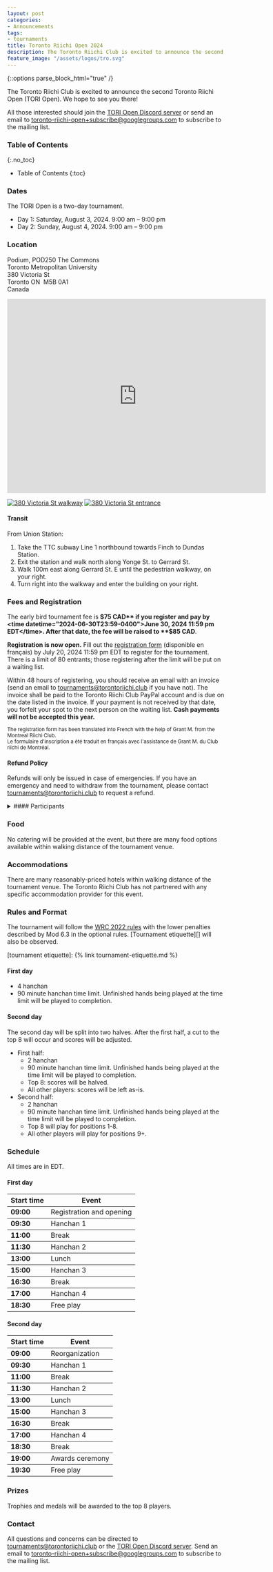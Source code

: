 ```yaml
---
layout: post
categories:
- Announcements
tags:
- tournaments
title: Toronto Riichi Open 2024
description: The Toronto Riichi Club is excited to announce the second Toronto Riichi Open (TORI Open). We hope to see you there!
feature_image: "/assets/logos/tro.svg"
---
```


{::options parse_block_html="true" /}

The Toronto Riichi Club is excited to announce the second Toronto Riichi Open (TORI Open). We hope to see you there!

All those interested should join the [TORI Open Discord server][] or send an email to [toronto-riichi-open+subscribe@googlegroups.com][] to subscribe to the mailing list.

[TORI Open Discord server]: https://discord.gg/XrhPZRwPMZ
[toronto-riichi-open+subscribe@googlegroups.com]: mailto:toronto-riichi-open@googlegroups.com

<!-- more -->

### Table of Contents
{:.no_toc}

* Table of Contents
{:toc}

### Dates

The TORI Open is a two-day tournament.

- Day 1: Saturday, August 3, 2024. 9:00 am – 9:00 pm
- Day 2: Sunday, August 4, 2024. 9:00 am – 9:00 pm

### Location

Podium, POD250 The Commons  
Toronto Metropolitan University  
380 Victoria St  
Toronto&nbsp;ON&nbsp;&nbsp;M5B&nbsp;0A1  
Canada

<div class="map"><iframe src="https://www.google.com/maps/embed?pb=!1m18!1m12!1m3!1d721.6204639204612!2d-79.38223997741962!3d43.658947498583004!2m3!1f0!2f0!3f0!3m2!1i1024!2i768!4f13.1!3m3!1m2!1s0x882b34b5519b1837%3A0x279e55d0d35a2c98!2s380%20Victoria%20St%2C%20Toronto%2C%20ON%20M5B%201W7!5e0!3m2!1sen!2sca!4v1712882596039!5m2!1sen!2sca" width="600" height="450" style="border:0;" allowfullscreen="" loading="lazy" referrerpolicy="no-referrer-when-downgrade"></iframe></div>

[![380 Victoria St walkway](/assets/tro/2024/380-victoria-walkway.720.jpg)](/assets/tro/2024/380-victoria-walkway.jpg)
[![380 Victoria St entrance](/assets/tro/2024/380-victoria-entrance.720.jpg)](/assets/tro/2024/380-victoria-entrance.jpg)

#### Transit

From Union Station:

1. Take the TTC subway Line 1 northbound towards Finch to Dundas Station.
2. Exit the station and walk north along Yonge St. to Gerrard St.
3. Walk 100m east along Gerrard St. E until the pedestrian walkway, on your right.
4. Turn right into the walkway and enter the building on your right.

### Fees and Registration

The early bird tournament fee is **$75 CAD** if you register and pay by <time datetime="2024-06-30T23:59-0400">June 30, 2024 11:59 pm EDT</time>. After that date, the fee will be raised to **$85 CAD**.

**Registration is now open.** Fill out the [registration form][] (disponible en français) by <time datetime="2024-07-20T23:59-0400">July 20, 2024 11:59 pm EDT</time> to register for the tournament. There is a limit of 80 entrants; those registering after the limit will be put on a waiting list.

[registration form]: https://forms.gle/xdjyXYTmt8hJQSbF6

Within 48 hours of registering, you should receive an email with an invoice (send an email to [tournaments@torontoriichi.club][] if you have not). The invoice shall be paid to the Toronto Riichi Club PayPal account and is due on the date listed in the invoice. If your payment is not received by that date, you forfeit your spot to the next person on the waiting list. **Cash payments will not be accepted this year.**

[tournaments@torontoriichi.club]: mailto:tournaments@torontoriichi.club

<small>The registration form has been translated into French with the help of Grant M. from the Montreal Riichi Club.  
Le formulaire d'inscription a été traduit en français avec l'assistance de Grant M. du Club riichi de Montréal.</small>

#### Refund Policy

Refunds will only be issued in case of emergencies. If you have an emergency and need to withdraw from the tournament, please contact [tournaments@torontoriichi.club][] to request a refund.

<details style="margin-top: 1em;">

<summary>
#### Participants
</summary>

<div class="table-container">


| Name | Club/Region |
|-|-|
| Alexis Horizon | Toronto Riichi Club (TORI) |
| Alexxa D. | Riichi Nomi NYC |
| Alyssa T. | Toronto Riichi Club (TORI) |
| Andre C. | Riichi Nomi NYC |
| Andrew S. | Southeastern Michigan Riichi |
| Calvin C. | Riichi Nomi NYC |
| Catherine T. | Toronto Riichi Club (TORI) |
| Cole T. | Hammergirl Anime Mahjong |
| *Dennis K.* | *Toronto Riichi Club (TORI)* |
| Ding | Toronto Riichi Club (TORI) |
| Edwin M. | Ontario, Canada |
| Eric Z. | Toronto Riichi Club (TORI) |
| Estey G. | Hammergirl Anime Mahjong |
| Frank W. | Toronto Riichi Club (TORI) |
| *Harrison C.* | *Toronto Riichi Club (TORI)* |
| Harry H | Toronto Riichi Club (TORI) |
| Henry V. | Toronto Riichi Club (TORI) |
| Hue C. | Ontario, Canada |
| *Jason Q* | *Riichi Nomi NYC* |
| Jersey Mike | Riichi Nomi NYC |
| *Jim Y.* | *Toronto Riichi Club (TORI)* |
| *John C.* | *Toronto Riichi Club (TORI)* |
| Kaori | Toronto Riichi Club (TORI) |
| Kinyan | Seattle Riichi Mahjong Club |
| Leo Z. | Toronto Riichi Club (TORI) |
| Luke M. | Hammergirl Anime Mahjong |
| Marc-Laurent F. | Montreal Riichi Club |
| Mark T. | Toronto Riichi Club (TORI) |
| Max S. | Greater Cincinnati Riichi Mahjong |
| Melvin P. | Riichi Nomi NYC |
| Michael H. | Toronto Riichi Club (TORI) |
| *Michael M.* | *Toronto Riichi Club (TORI)* |
| *Miguel C.* | *Toronto Riichi Club (TORI)* |
| Neil C. | Riichi Nomi NYC |
| Paul C. | Toronto Riichi Club (TORI) |
| Paul C.-R. | Ottawa, Canada |
| Philippe O. | Montreal Riichi Club |
| Rob C. | Toronto Riichi Club (TORI) |
| *Ryan N.* | *Toronto Riichi Club (TORI)* |
| Sylvie B. | Snake Shack |
| Toshihiro S. | Ottawa, Canada |
| *Ty K.* | *RIT Nine Gates* |
| Vincent Shao | Toronto Riichi Club (TORI) |
| Vincent Z. | Toronto Riichi Club (TORI) |
| *Vinny T.* | *Riichi Nomi NYC* |
| Wrath | Ontario, Canada |
| Yvette W. | Toronto, Canada |
| *abw* | *Toronto Riichi Club (TORI)* |
| *Will W.* | *Toronto Riichi Club (TORI)* |

</div>

</details>

### Food

No catering will be provided at the event, but there are many food options available within walking distance of the tournament venue.

### Accommodations

There are many reasonably-priced hotels within walking distance of the tournament venue. The Toronto Riichi Club has not partnered with any specific accommodation provider for this event.

### Rules and Format

The tournament will follow the [WRC 2022 rules][] with the lower penalties described by Mod 6.3 in the optional rules.
[Tournament etiquette][] will also be observed.

[WRC 2022 rules]: https://www.worldriichi.org/wrc-rules
[tournament etiquette]: {% link tournament-etiquette.md %}

#### First day

- 4 hanchan
- 90 minute hanchan time limit. Unfinished hands being played at the time limit will be played to completion.

#### Second day

The second day will be split into two halves. After the first half, a cut to the top 8 will occur and scores will be adjusted.

- First half:
  - 2 hanchan
  - 90 minute hanchan time limit. Unfinished hands being played at the time limit will be played to completion.
  - Top 8: scores will be halved.
  - All other players: scores will be left as-is.
- Second half:
  - 2 hanchan
  - 90 minute hanchan time limit. Unfinished hands being played at the time limit will be played to completion.
  - Top 8 will play for positions 1-8.
  - All other players will play for positions 9+.

### Schedule

All times are in EDT.

#### First day

<div class="table-container">

| Start time | Event
|------------|--------------------------
| **09:00**  | Registration and opening
| **09:30**  | Hanchan 1
| **11:00**  | Break
| **11:30**  | Hanchan 2
| **13:00**  | Lunch
| **15:00**  | Hanchan 3
| **16:30**  | Break
| **17:00**  | Hanchan 4
| **18:30**  | Free play

</div>

#### Second day

<div class="table-container">

| Start time | Event
|------------|--------------------------
| **09:00**  | Reorganization
| **09:30**  | Hanchan 1
| **11:00**  | Break
| **11:30**  | Hanchan 2
| **13:00**  | Lunch
| **15:00**  | Hanchan 3
| **16:30**  | Break
| **17:00**  | Hanchan 4
| **18:30**  | Break
| **19:00**  | Awards ceremony
| **19:30**  | Free play

</div>

### Prizes

Trophies and medals will be awarded to the top 8 players.

### Contact

All questions and concerns can be directed to [tournaments@torontoriichi.club][] or the [TORI Open Discord server][].
Send an email to [toronto-riichi-open+subscribe@googlegroups.com][] to subscribe to the mailing list.

<style>
  #markdown-toc ul {
    padding-top: 0;
    margin-bottom: 0;
  }

  .table-container {
    margin-bottom: 1em;
  }

  .table-container table {
    table-layout: fixed;
  }

  .table-container tr + tr {
    border-top: 1px solid #242424;
  }

  summary {
    display: list-item;
  }

  summary h4 {
    display: inline-block;
  }
</style>
